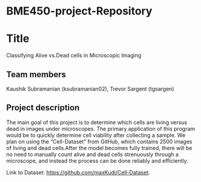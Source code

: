 # BME450-project-Repository

# Title
Classifying Alive vs.Dead cells in Microscopic Imaging
## Team members
Kaushik Subramanian (ksubramanian02), Trevor Sargent (tgsargen)
## Project description
The main goal of this project is to determine which cells are living versus dead in images under microscopes. The primary application of this program would be to quickly determine cell viability after collecting a sample. We plan on using the “Cell-Dataset” from GitHub, which contains 2500 images of living and dead cells.After the model becomes fully trained, there will be no need to manually count alive and dead cells strenuously through a microscope, and instead the process can be done reliably and efficiently.


Link to Dataset: https://github.com/maxKudi/Cell-Dataset. 




